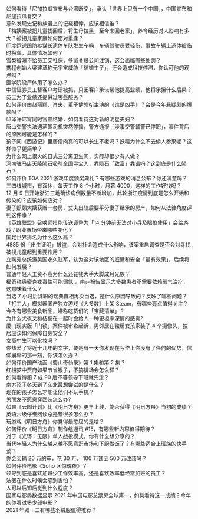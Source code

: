 如何看待「尼加拉瓜宣布与台湾断交」，承认「世界上只有一个中国」，中国宣布和尼加拉瓜复交？  
意外发现史记和族谱上的记载相悖，应该相信谁？  
「梅姨案被拐儿童找回后，将生母拉黑，至今未回老家」，养育经历对人影响有多大？被拐儿童家庭如何面对重逢？  
印度运送国防参谋长遗体车队发生车祸，车辆驾驶员受轻伤，事故车辆上遗体被临时换车，具体情况如何？  
雪梨被曝不给员工交社保，多家关联公司注销，这会面临哪些处罚？  
携程创始人梁建章称元宇宙威胁「结婚生子」，还会造成科技停滞，你认可他的观点吗？  
医学院没尸体用了怎么办？  
中信证券员工替客户考研被抓，只因客户承诺帮他提高业绩，他将承担什么后果？员工为了业绩还提供过哪些服务？  
如何评价由赵丽颖、肖央、董子健领衔主演的《谁是凶手》？会是今年悬疑剧的爆款吗？  
邱泽许玮甯同时官宣结婚，如何看待这对新的明星夫妇？  
唐山交警执法遇酒驾司机突然停播，警方通报「涉事交警辅警已停职」，事件背后的原因可能是怎样的？  
孩子问《西游记》里唐僧肉真的可以长生不老吗？妖精为什么不去偷人参果呢？这样似乎更简单？  
为什么网上很火的日式三分离卫生间，实际却很少有人做？  
河南驻马店天降陨石吸引全国寻宝人，靠陨石「致富」靠谱吗？这到底是什么陨石？  
如何评价 TGA 2021 游戏年度颁奖典礼？有哪些游戏的消息公布？你还满意吗？  
三四线城市，有双休，每天工作 8 个小时，月薪 4000，这样的工作好找吗？  
12 月 9 日开始浙江三地确诊病例数量不断增加，此轮浙江疫情到底是怎么开始和传染的？应该如何应对？  
妻子照顾大姨获赠一套房，丈夫出轨后要平分妻子继承的房产，如何从法律角度评判这件事？  
《英雄联盟》召唤师技能传送调整为「14 分钟前无法对小兵及眼位使用」会给游戏 / 职业赛场带来哪些变化？  
国足世界排名为什么这么高？  
4885 份「出生证明」被盗，会对社会造成什么影响，该案重启调查是否会对寻找被拐儿童起到重要作用？  
立陶宛总统邀美国永久驻军，认为这对该地区的威慑和安全「最有效果」，后续将如何发展？  
普通年轻人工资不高为什么还花钱大手大脚成月光族？  
福奇称奥密克戎毒性可能偏低 ，南非报告显示大多数患者不需要依赖氧气治疗，这意味着什么？  
当选 7 小时后辞职的瑞典首相再次当选，是什么原因导致的？反映了哪些问题？  
「打工人」模拟器国产独立游戏《大多数》上架 Steam，有哪些亮点值得关注？  
今冬有哪些美食新品，堪称吃货们的「宝藏清单」？  
为什么犬夜叉和桔梗在一起时会给人一种更坦率深情的感觉?  
厦门现实版「门锁」案件被审查起诉，男邻居在独居女孩家装了 4 个摄像头，独居应该如何保障自身安全？  
女高中生可以化妆吗？  
你热爱了将近十几年的文字，要是有一天你发现在写作上你没有了任何的优势，信仰崩塌的那一刻，你该怎么办？  
如何评价国产动画《蜀山奇仙录》第 1 集和第 2 集？  
红楼梦中贾府如果节省银子，不搞排场会怎么样？  
如何看待超 7 成 90 后不等领导下班就先走？  
南方孩子冬天到了东北最想尝试的是什么？  
现在的孩子怎么才能让他们不玩手机？  
男朋友不愿意穿西装怎么办?  
如果《云图计划》比《明日方舟》更早上线，能否获得《明日方舟》当初的成绩？  
英语六级仔细阅读总是错很多怎么办？  
玩游戏《明日方舟》你觉得最憋屈的是啥？  
如何评价《明日方舟》制作组通讯 #15，有哪些新内容值得期待？  
对于《光环：无限》单人战役模式，你有什么想分享的？  
当代年轻人为什么越来越不愿意逛市场和下厨做饭了？有哪些适合上班族的快手菜？  
你会买辆 20 万的车，花 30 万、 100 万甚至 500 万改装吗？  
如何评价电影《Soho 区惊魂夜》？  
领导到底是喜欢加班少工作效率高，还是喜欢效率低经常加班的员工？  
法医在什么时候会感到害怕？  
人可以后知后觉到什么程度？  
国家电影局数据显示 2021 年中国电影总票房全球第一，如何看待这一成绩？今年的你看过多少部电影？  
2021 年双十二有哪些羽绒服值得推荐？  
